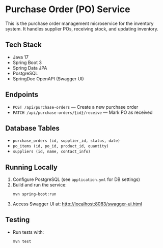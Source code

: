 # Purchase Order (PO) Service

This is the purchase order management microservice for the inventory system. It handles supplier POs, receiving stock, and updating inventory.

## Tech Stack
- Java 17
- Spring Boot 3
- Spring Data JPA
- PostgreSQL
- SpringDoc OpenAPI (Swagger UI)

## Endpoints
- `POST /api/purchase-orders` — Create a new purchase order
- `PATCH /api/purchase-orders/{id}/receive` — Mark PO as received

## Database Tables
- `purchase_orders (id, supplier_id, status, date)`
- `po_items (id, po_id, product_id, quantity)`
- `suppliers (id, name, contact_info)`

## Running Locally
1. Configure PostgreSQL (see `application.yml` for DB settings)
2. Build and run the service:
   ```bash
   mvn spring-boot:run
   ```
3. Access Swagger UI at: [http://localhost:8083/swagger-ui.html](http://localhost:8083/swagger-ui.html)

## Testing
- Run tests with:
  ```bash
  mvn test
  ``` 